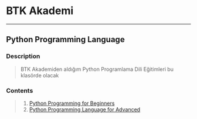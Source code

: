 # BTK Akademi
___

## Python Programming Language

### Description
> BTK Akademiden aldığım Python Programlama Dili Eğitimleri bu klasörde olacak

### Contents
> 01. [Python Programming for Beginners](https://github.com/kgokselkalyoncu/BTKAkademi/tree/main/Python_Programming_Language/Python_Programming_for_Beginners)
> 02. [Python Programming Language for Advanced](https://github.com/kgokselkalyoncu/BTKAkademi/tree/main/Python_Programming_Language/Python_Programming_for_Advanced)
